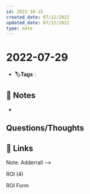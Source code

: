 ```yaml
---
id: 2022-10-15
created_date: 07/12/2022
updated_date: 07/12/2022
type: note
---
```


#  2022-07-29
- **🏷️Tags** :   
[ ](#anki-card)
## 📝 Notes
- 


## Questions/Thoughts


## 🔗 Links

Note: Adderrall —> 

ROI (4)

ROI Form 

